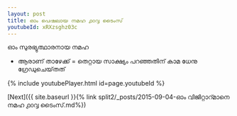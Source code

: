 ```yaml
---
layout: post
title: ഓം പെഷലായ നമഹ ൧൦൮ ടൈംസ്
youtubeId: xRXzsghz03c
---
```

 
 
 ഓം സുരഭ്യുത്ഥാരനായ നമഹ 
 
 -  ആരാണ് താഴേക്ക് = തെറ്റായ സാക്ഷ്യം പറഞ്ഞതിന് കാമ ധേനു ഗ്രേഡുചെയ്‌തത് 
 
  
 
  
 
 
 
 
 
 


{% include youtubePlayer.html id=page.youtubeId %}
 
[Next]({{ site.baseurl }}{% link  split2/_posts/2015-09-04-ഓം വിജിറ്റാറ്മാനെ നമഹ ൧൦൮ ടൈംസ്.md%})
 
